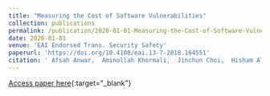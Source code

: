 ```yaml
---
title: "Measuring the Cost of Software Vulnerabilities"
collection: publications
permalink: /publication/2020-01-01-Measuring-the-Cost-of-Software-Vulnerabilities
date: 2020-01-01
venue: 'EAI Endorsed Trans. Security Safety'
paperurl: 'https://doi.org/10.4108/eai.13-7-2018.164551'
citation: ' Afsah Anwar,  Aminollah Khormali,  Jinchun Choi,  Hisham Alasmary,  Saeed Salem,  DaeHun Nyang,  David Mohaisen, &quot;Measuring the Cost of Software Vulnerabilities.&quot; EAI Endorsed Trans. Security Safety, 2020.'
---
```

[Access paper here](https://doi.org/10.4108/eai.13-7-2018.164551){:target="_blank"}
